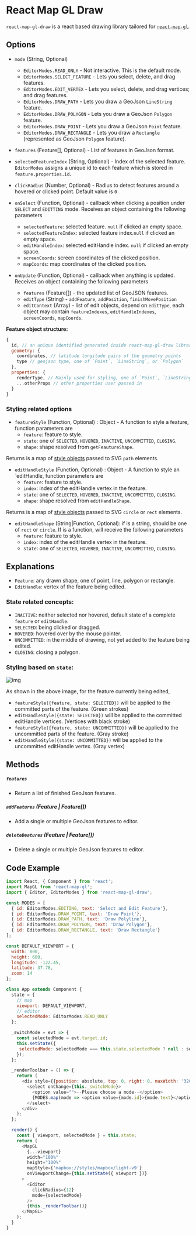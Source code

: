 # React Map GL Draw

`react-map-gl-draw` is a react based drawing library tailored for [`react-map-gl`](https://github.com/uber/react-map-gl).

## Options 
- `mode` (String, Optional)
  - `EditorModes.READ_ONLY` - Not interactive. This is the default mode.
  - `EditorModes.SELECT_FEATURE` - Lets you select, delete, and drag features.
  - `EditorModes.EDIT_VERTEX` - Lets you select, delete, and drag vertices; and drag features.
  - `EditorModes.DRAW_PATH` - Lets you draw a GeoJson `LineString` feature.
  - `EditorModes.DRAW_POLYGON` - Lets you draw a GeoJson `Polygon` feature.
  - `EditorModes.DRAW_POINT` - Lets you draw a GeoJson `Point` feature.
  - `EditorModes.DRAW_RECTANGLE` - Lets you draw a `Rectangle` (represented as GeoJson `Polygon` feature).

- `features` (Feature[], Optional) - List of features in GeoJson format.
- `selectedFeatureIndex` (String, Optional) - Index of the selected feature. `EditorModes` assigns a unique id to each feature which is stored in `feature.properties.id`.
- `clickRadius` (Number, Optional) - Radius to detect features around a hovered or clicked point. Default value is `0`

- `onSelect` (Function, Optional) - callback when clicking a position under `SELECT` and `EDITTING` mode. Receives an object containing the following parameters
  - `selectedFeature`: selected feature. `null` if clicked an empty space.
  - `selectedFeatureIndex`: selected feature index.`null` if clicked an empty space.
  - `editHandleIndex`: selected editHandle index. `null` if clicked an empty space.
  - `screenCoords`: screen coordinates of the clicked position.
  - `mapCoords`: map coordinates of the clicked position.
  
- `onUpdate` (Function, Optional) - callback when anything is updated. Receives an object containing the following parameters
  - `features` (Feature[]) - the updated list of GeoJSON features.
  - `editType` (String) -  `addFeature`, `addPosition`, `finishMovePosition`
  - `editContext` (Array) - list of edit objects, depend on `editType`, each object may contain `featureIndexes`, `editHandleIndexes`, `screenCoords`, `mapCoords`.
 
**Feature object structure:**
```js
{
  id, // an unique identified generated inside react-map-gl-draw library 
  geometry: {
    coordinates, // latitude longitude pairs of the geometry points
    type // geojson type, one of `Point`, `LineString`, or `Polygon`
  },
  properties: {
    renderType, // Mainly used for styling, one of `Point`, `LineString`, `Polygon`, or `Rectangle`. Different from `geometry.type`. i.e. a rectangle's renderType is `Rectangle`, and `geometry.type` is `Polygon`. An incomplete (not closed) Polygon's renderType is `Polygon`, `geometry.type` is `LineString`
    ...otherProps // other properties user passed in
  }
}
```

### Styling related options
- `featureStyle` (Function, Optional) : Object - A function to style a feature, function parameters are 
  - `feature`: feature to style.
  - `state`: one of `SELECTED`, `HOVERED`, `INACTIVE`, `UNCOMMITTED`, `CLOSING`.
  - `shape`: shape resolved from `getFeautureShape`.
  
Returns is a map of [style objects](https://reactjs.org/docs/dom-elements.html#style) passed to SVG `path` elements.

- `editHandleStyle` (Function, Optional) : Object - A function to style an `editHandle, function parameters are 
  - `feature`: feature to style.
  - `index`: index of the editHandle vertex in the feature.
  - `state`: one of `SELECTED`, `HOVERED`, `INACTIVE`, `UNCOMMITTED`, `CLOSING`.
  - `shape`: shape resolved from `editHandleShape`.
  
Returns is a map of [style objects](https://reactjs.org/docs/dom-elements.html#style) passed to SVG `circle` or `rect` elements.

- `editHandleShape` (String|Function, Optional): if is a string, should be one of `rect` or `circle`. If is a function, will receive the following parameters
  - `feature`: feature to style.
  - `index`: index of the editHandle vertex in the feature.
  - `state`: one of `SELECTED`, `HOVERED`, `INACTIVE`, `UNCOMMITTED`, `CLOSING`.

## Explanations
- `Feature`: any drawn shape, one of point, line, polygon or rectangle.
- `EditHandle`: vertex of the feature being edited.

### State related concepts:
- `INACTIVE`: neither selected nor hovered, default state of a complete `feature` or `editHandle`.
- `SELECTED`: being clicked or dragged. 
- `HOVERED`: hovered over by the mouse pointer.
- `UNCOMMITTED`: in the middle of drawing, not yet added to the feature being edited.
- `CLOSING`: closing a polygon. 

### Styling based on `state`:

![img](https://raw.githubusercontent.com/uber-common/deck.gl-data/master/nebula.gl/react-map-gl-draw.png)

As shown in the above image, for the feature currently being edited, 
- `featureStyle({feature, state: SELECTED})` will be applied to the committed parts of the feature. (Green strokes)
- `editHandleStyle({state: SELECTED})` will be applied to the committed editHandle vertices.  (Vertices with black stroke)
- `featureStyle({feature, state: UNCOMMITTED})` will be applied to the uncommitted parts of the feature. (Gray stroke) 
- `editHandleStyle({state: UNCOMMITTED})` will be applied to the uncommitted editHandle vertex. (Gray vertex)

## Methods

##### `features` 

- Return a list of finished GeoJson features.

##### `addFeatures` (Feature | Feature[])

- Add a single or multiple GeoJson features to editor.

##### `deleteDeatures` (Feature | Feature[])

- Delete a single or multiple GeoJson features to editor.

## Code Example
```js
import React, { Component } from 'react';
import MapGL from 'react-map-gl';
import { Editor, EditorModes } from 'react-map-gl-draw';

const MODES = [
  { id: EditorModes.EDITING, text: 'Select and Edit Feature'},
  { id: EditorModes.DRAW_POINT, text: 'Draw Point'},
  { id: EditorModes.DRAW_PATH, text: 'Draw Polyline'},
  { id: EditorModes.DRAW_POLYGON, text: 'Draw Polygon'},
  { id: EditorModes.DRAW_RECTANGLE, text: 'Draw Rectangle'}
];

const DEFAULT_VIEWPORT = {
  width: 800,
  height: 600,
  longitude: -122.45,
  latitude: 37.78,
  zoom: 14
};

class App extends Component {
  state = {
    // map
    viewport: DEFAULT_VIEWPORT,
    // editor
    selectedMode: EditorModes.READ_ONLY
  };

  _switchMode = evt => {
    const selectedMode = evt.target.id;
    this.setState({
     selectedMode: selectedMode === this.state.selectedMode ? null : selectedMode
    });
  };

  _renderToolbar = () => {
    return (
      <div style={{position: absolute, top: 0, right: 0, maxWidth: '320px'}}>
        <select onChange={this._switchMode}>
          <option value="">--Please choose a mode--</option>
          {MODES.map(mode => <option value={mode.id}>{mode.text}</option>)}
        </select>
      </div>
    );
  };

  render() {
    const { viewport, selectedMode } = this.state;
    return (
      <MapGL
        {...viewport}
        width="100%"
        height="100%"
        mapStyle={'mapbox://styles/mapbox/light-v9'}
        onViewportChange={this.setState({ viewport })}
      >
        <Editor
          clickRadius={12}
          mode={selectedMode}
        />
        {this._renderToolbar()}
      </MapGL>
    );
  }
}
```
